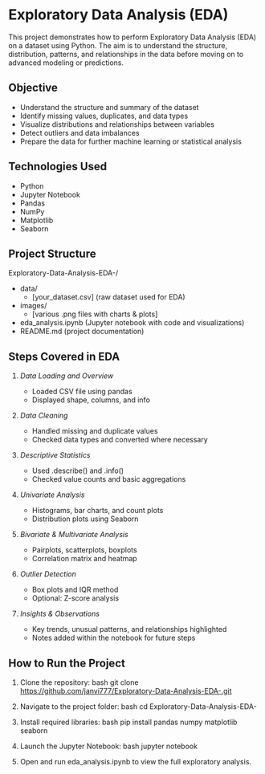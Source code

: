 # Exploratory Data Analysis (EDA)

This project demonstrates how to perform Exploratory Data Analysis (EDA) on a dataset using Python. The aim is to understand the structure, distribution, patterns, and relationships in the data before moving on to advanced modeling or predictions.

## Objective

- Understand the structure and summary of the dataset  
- Identify missing values, duplicates, and data types  
- Visualize distributions and relationships between variables  
- Detect outliers and data imbalances  
- Prepare the data for further machine learning or statistical analysis  

## Technologies Used

- Python  
- Jupyter Notebook  
- Pandas  
- NumPy  
- Matplotlib  
- Seaborn  

## Project Structure

Exploratory-Data-Analysis-EDA-/  
- data/  
  - [your_dataset.csv] (raw dataset used for EDA)  
- images/  
  - [various .png files with charts & plots]  
- eda_analysis.ipynb (Jupyter notebook with code and visualizations)  
- README.md (project documentation)  

## Steps Covered in EDA

1. *Data Loading and Overview*  
   - Loaded CSV file using pandas  
   - Displayed shape, columns, and info  

2. *Data Cleaning*  
   - Handled missing and duplicate values  
   - Checked data types and converted where necessary  

3. *Descriptive Statistics*  
   - Used .describe() and .info()  
   - Checked value counts and basic aggregations  

4. *Univariate Analysis*  
   - Histograms, bar charts, and count plots  
   - Distribution plots using Seaborn  

5. *Bivariate & Multivariate Analysis*  
   - Pairplots, scatterplots, boxplots  
   - Correlation matrix and heatmap  

6. *Outlier Detection*  
   - Box plots and IQR method  
   - Optional: Z-score analysis  

7. *Insights & Observations*  
   - Key trends, unusual patterns, and relationships highlighted  
   - Notes added within the notebook for future steps  

## How to Run the Project

1. Clone the repository:
   bash
   git clone https://github.com/janvi777/Exploratory-Data-Analysis-EDA-.git
   

2. Navigate to the project folder:
   bash
   cd Exploratory-Data-Analysis-EDA-
   

3. Install required libraries:
   bash
   pip install pandas numpy matplotlib seaborn
   

4. Launch the Jupyter Notebook:
   bash
   jupyter notebook
   

5. Open and run eda_analysis.ipynb to view the full exploratory analysis.
